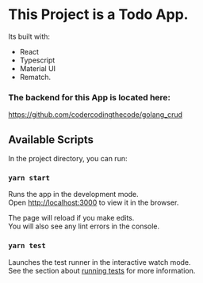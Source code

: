 # This Project is a Todo App.
Its built with:
- React
- Typescript
- Material UI
- Rematch.

### The backend for this App is located here:
https://github.com/codercodingthecode/golang_crud

## Available Scripts

In the project directory, you can run:

### `yarn start`

Runs the app in the development mode.\
Open [http://localhost:3000](http://localhost:3000) to view it in the browser.

The page will reload if you make edits.\
You will also see any lint errors in the console.

### `yarn test`

Launches the test runner in the interactive watch mode.\
See the section about [running tests](https://facebook.github.io/create-react-app/docs/running-tests) for more information.
